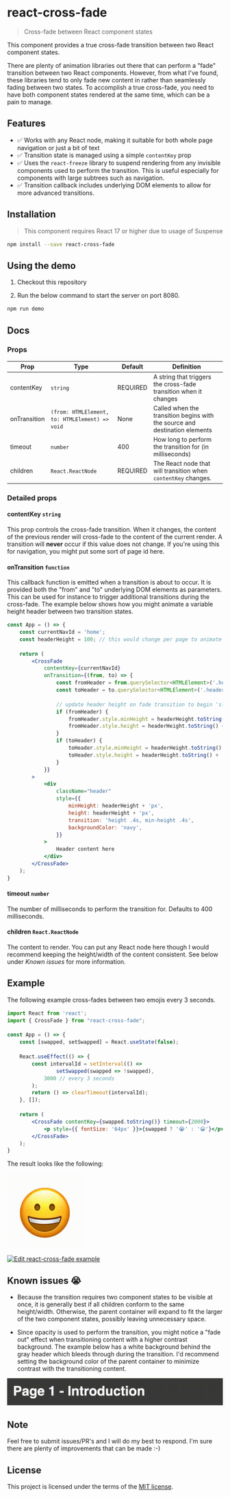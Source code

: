 # react-cross-fade

> Cross-fade between React component states

This component provides a true cross-fade transition between two React component states.

There are plenty of animation libraries out there that can perform a "fade" transition between two React components. However, from what I've found, these libraries tend to only fade new content in rather than seamlessly fading between two states. To accomplish a true cross-fade, you need to have both component states rendered at the same time, which can be a pain to manage.

## Features

 - ✅ Works with any React node, making it suitable for both whole page navigation or just a bit of text
 - ✅ Transition state is managed using a simple `contentKey` prop
 - ✅ Uses the `react-freeze` library to suspend rendering from any invisible components used to perform the transition. This is useful especially for components with large subtrees such as navigation.
 - ✅ Transition callback includes underlying DOM elements to allow for more advanced transitions.

## Installation

> This component requires React 17 or higher due to usage of Suspense

```sh
npm install --save react-cross-fade
```

## Using the demo

1. Checkout this repository

2. Run the below command to start the server on port 8080.

```sh
npm run demo
```

## Docs

### Props

| Prop | Type                                      | Default | Definition                                                                 |
| --- |-------------------------------------------| --- |----------------------------------------------------------------------------|
| contentKey | `string`                                  | REQUIRED | A string that triggers the cross-fade transition when it changes           |
 | onTransition | `(from: HTMLElement, to: HTMLElement) => void` | None | Called when the transition begins with the source and destination elements |
 | timeout | `number`                                  | 400 | How long to perform the transition for (in milliseconds)                   |
 | children | `React.ReactNode` | REQUIRED | The React node that will transition when `contentKey` changes.             |
### Detailed props

#### contentKey `string`
This prop controls the cross-fade transition. When it changes, the content of the previous render will cross-fade to the content of the current render. A transition will **never** occur if this value does not change. If you're using this for navigation, you might put some sort of page id here.

#### onTransition `function`
This callback function is emitted when a transition is about to occur. It is provided both the "from" and "to" underlying DOM elements as parameters. This can be used for instance to trigger additional transitions during the cross-fade. The example below shows how you might animate a variable height header between two transition states.

```jsx
const App = () => {
    const currentNavId = 'home';
    const headerHeight = 100; // this would change per page to animate

    return (
        <CrossFade
            contentKey={currentNavId}
            onTransition={(from, to) => {
                const fromHeader = from.querySelector<HTMLElement>('.header');
                const toHeader = to.querySelector<HTMLElement>('.header');

                // update header height on fade transition to begin 'slide' animation
                if (fromHeader) {
                    fromHeader.style.minHeight = headerHeight.toString() + 'px';
                    fromHeader.style.height = headerHeight.toString() + 'px';
                }
                if (toHeader) {
                    toHeader.style.minHeight = headerHeight.toString() + 'px';
                    toHeader.style.height = headerHeight.toString() + 'px';
                }
            }}
        >
            <div 
                className="header" 
                style={{
                    minHeight: headerHeight + 'px',
                    height: headerHeight + 'px',
                    transition: 'height .4s, min-height .4s',
                    backgroundColor: 'navy',
                }}
            >
                Header content here
            </div>
        </CrossFade>
    );
}
```

#### timeout `number`

The number of milliseconds to perform the transition for. Defaults to 400 milliseconds.

#### children `React.ReactNode`

The content to render. You can put any React node here though I would recommend keeping the height/width of the content consistent. See below under _Known issues_ for more information.

## Example

The following example cross-fades between two emojis every 3 seconds.

```jsx 
import React from 'react';
import { CrossFade } from "react-cross-fade";

const App = () => {
    const [swapped, setSwapped] = React.useState(false);

    React.useEffect(() => {
        const intervalId = setInterval(() =>
                setSwapped(swapped => !swapped),
            3000 // every 3 seconds
        );
        return () => clearTimeout(intervalId);
    }, []);

    return (
        <CrossFade contentKey={swapped.toString()} timeout={2000}>
            <p style={{ fontSize: '64px' }}>{swapped ? '😭' : '😀'}</p>
        </CrossFade>
    );
}
```

The result looks like the following:

![cross-fade-example](https://raw.githubusercontent.com/iankberry/react-cross-fade/master/example-gifs/emojis.gif)

[![Edit react-cross-fade example](https://codesandbox.io/static/img/play-codesandbox.svg)](https://codesandbox.io/s/react-cross-fade-example-kcitpl?fontsize=14&hidenavigation=1&theme=dark)

## Known issues 😭

- Because the transition requires two component states to be visible at once, it is generally best if all children conform to the same height/width. Otherwise, the parent container will expand to fit the larger of the two component states, possibly leaving unnecessary space.

- Since opacity is used to perform the transition, you might notice a "fade out" effect when transitioning content with a higher contrast background. The example below has a white background behind the gray header which bleeds through during the transition. I'd recommend setting the background color of the parent container to minimize contrast with the transitioning content.

![cross-fade-example](https://raw.githubusercontent.com/iankberry/react-cross-fade/master/example-gifs/background.gif)

## Note

Feel free to submit issues/PR's and I will do my best to respond. I'm sure there are plenty of improvements that can be made :-)

## License

This project is licensed under the terms of the [MIT license](https://github.com/iankberry/react-cross-fade/blob/master/LICENSE).